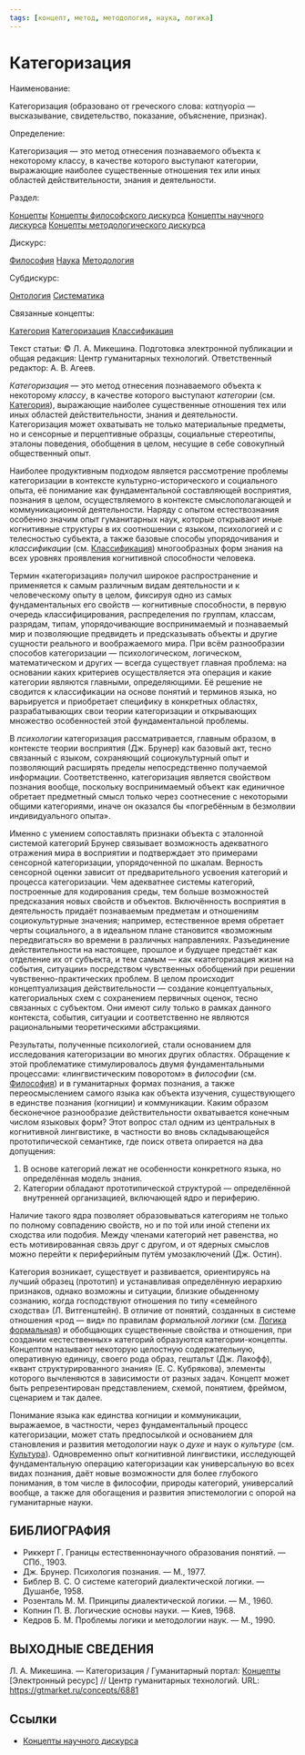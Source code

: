 ```yaml
---
tags: [концепт, метод, методология, наука, логика]
---
```

# Категоризация

Наименование:

Категоризация (образовано от греческого слова: κατηγορία — высказывание, свидетельство, показание, объяснение, признак).

Определение:

Категоризация — это метод отнесения познаваемого объекта к некоторому классу, в качестве которого выступают категории, выражающие наиболее существенные отношения тех или иных областей действительности, знания и деятельности.

Раздел:

[Концепты](https://gtmarket.ru/concepts/)  [Концепты философского дискурса](https://gtmarket.ru/concepts/philosophical-concepts) [Концепты научного дискурса](https://gtmarket.ru/concepts/scientific-concepts) [Концепты методологического дискурса](https://gtmarket.ru/concepts/methodological-concepts)

Дискурс:

[Философия](https://gtmarket.ru/concepts/6862) [Наука](https://gtmarket.ru/concepts/6860) [Методология](https://gtmarket.ru/concepts/6870)

Субдискурс:

[Онтология](https://gtmarket.ru/concepts/6847) [Систематика](https://gtmarket.ru/concepts/6878)

Связанные концепты:

[Категория](https://gtmarket.ru/concepts/6880) [Категоризация](https://gtmarket.ru/concepts/6881) [Классификация](https://gtmarket.ru/concepts/6879)

Текст статьи: © Л. А. Микешина. Подготовка электронной публикации и общая редакция: Центр гуманитарных технологий. Ответственный редактор: А. В. Агеев.

_Категоризация_ — это метод отнесения познаваемого объекта к некоторому _классу_, в качестве которого выступают _категории_ (см. [Категория](https://gtmarket.ru/concepts/6880)), выражающие наиболее существенные отношения тех или иных областей действительности, знания и деятельности. Категоризация может охватывать не только материальные предметы, но и сенсорные и перцептивные образцы, социальные стереотипы, эталоны поведения, обобщения в целом, несущие в себе совокупный общественный опыт.

Наиболее продуктивным подходом является рассмотрение проблемы категоризации в контексте культурно-исторического и социального опыта, её понимание как фундаментальной составляющей восприятия, познания в целом, осуществляемого в контексте смыслополагающей и коммуникационной деятельности. Наряду с опытом естествознания особенно значим опыт гуманитарных наук, которые открывают иные когнитивные структуры в их соотношении с языком, психологией и с телесностью субъекта, а также базовые способы упорядочивания и _классификации_ (см. [Классификация](https://gtmarket.ru/concepts/6879)) многообразных форм знания на всех уровнях проявления когнитивной способности человека.

Термин «категоризация» получил широкое распространение и применяется к самым различным видам деятельности и к человеческому опыту в целом, фиксируя одно из самых фундаментальных его свойств — когнитивные способности, в первую очередь классифицирования, распределения по группам, классам, разрядам, типам, упорядочивающие воспринимаемый и познаваемый мир и позволяющие предвидеть и предсказывать объекты и другие сущности реального и воображаемого мира. При всём разнообразии способов категоризации — психологическом, логическом, математическом и других — всегда существует главная проблема: на основании каких критериев осуществляется эта операция и какие категории являются главными, определяющими. Её решение не сводится к классификации на основе понятий и терминов языка, но варьируется и приобретает специфику в конкретных областях, разрабатывающих свои теории категоризации и открывающих множество особенностей этой фундаментальной проблемы.

В _психологии_ категоризация рассматривается, главным образом, в контексте теории восприятия (Дж. Брунер) как базовый акт, тесно связанный с языком, сохраняющий социокультурный опыт и позволяющий расширять пределы непосредственно получаемой информации. Соответственно, категоризация является свойством познания вообще, поскольку воспринимаемый объект как единичное обретает предметный смысл только через соотнесение с некоторыми общими категориями, иначе он оказался бы «погребённым в безмолвии индивидуального опыта».

Именно с умением сопоставлять признаки объекта с эталонной системой категорий Брунер связывает возможность адекватного отражения мира в восприятии и подтверждает это примерами сенсорной категоризации, упорядоченной по шкалам. Верность сенсорной оценки зависит от предварительного усвоения категорий и процесса категоризации. Чем адекватнее системы категорий, построенные для кодирования среды, тем больше возможностей предсказания новых свойств и объектов. Включённость восприятия в деятельность придаёт познаваемым предметам и отношениям социокультурные значения; например, естественное время обретает черты социального, а в идеальном плане становится «возможным передвигаться» во времени в различных направлениях. Разъединение действительности на настоящее, прошлое и будущее предстаёт как отделение их от субъекта, и тем самым — как «категоризация жизни на события, ситуации» посредством чувственных обобщений при решении чувственно-практических проблем. В целом происходит концептуализация действительности — создание концептуальных, категориальных схем с сохранением первичных оценок, тесно связанных с субъектом. Они имеют силу только в рамках данного контекста, события, ситуации и соответственно не являются рациональными теоретическими абстракциями.

Результаты, полученные психологией, стали основанием для исследования категоризации во многих других областях. Обращение к этой проблематике стимулировалось двумя фундаментальными процессами: «лингвистическим поворотом» в _философии_ (см. [Философия](https://gtmarket.ru/concepts/6862)) и в гуманитарных формах познания, а также переосмыслением самого языка как объекта изучения, существующего в единстве познания (когниции) и коммуникации. Каким образом бесконечное разнообразие действительности охватывается конечным числом языковых форм? Этот вопрос стал одним из центральных в когнитивной лингвистике, в частности во вновь складывающейся прототипической семантике, где поиск ответа опирается на два допущения:

1. В основе категорий лежат не особенности конкретного языка, но определённая модель знания.
2. Категории обладают прототипической структурой — определённой внутренней организацией, включающей ядро и периферию.

Наличие такого ядра позволяет образовываться категориям не только по полному совпадению свойств, но и по той или иной степени их сходства или подобия. Между членами категорий нет равенства, но есть мотивированная связь друг с другом, и от ядерных смыслов можно перейти к периферийным путём умозаключений (Дж. Остин).

Категория возникает, существует и развивается, ориентируясь на лучший образец (прототип) и устанавливая определённую иерархию признаков, однако возможны и ситуации, близкие обыденному сознанию, когда господствуют отношения по типу «семейного сходства» (Л. Витгенштейн). В отличие от понятий, созданных в системе отношения «род — вид» по правилам _формальной логики_ (см. [Логика формальная](https://gtmarket.ru/concepts/7028)) и обобщающих существенные свойства и отношения, при создании «естественных» категорий образуются категории-концепты. Концептом называют некоторую целостную содержательную, оперативную единицу, своего рода образ, гештальт (Дж. Лакофф), «квант структурированного знания» (Е. С. Кубрякова), элементы которого вычленяются в зависимости от разных задач. Концепт может быть репрезентирован представлением, схемой, понятием, фреймом, сценарием и так далее.

Понимание языка как единства когниции и коммуникации, выражаемое, в частности, через фундаментальный процесс категоризации, может стать предпосылкой и основанием для становления и развития методологии наук о _духе_ и наук о _культуре_ (см. [Культура](https://gtmarket.ru/concepts/6859)). Одновременно опыт когнитивной лингвистики, исследующей фундаментальную операцию категоризации как универсальную во всех видах познания, даёт новые возможности для более глубокого понимания, в том числе в философии, природы категорий, универсалий вообще, а также для обогащения и развития эпистемологии с опорой на гуманитарные науки.

## БИБЛИОГРАФИЯ

- Риккерт Г. Границы естественнонаучного образования понятий. — СПб., 1903.
- Дж. Брунер. Психология познания. — М., 1977.
- Библер В. С. О системе категорий диалектической логики. — Душанбе, 1958.
- Розенталь М. М. Принципы диалектической логики. — М., 1960.
- Копнин П. В. Логические основы науки. — Киев, 1968.
- Кедров Б. М. Проблемы логики и методологии наук. — М., 1990.

## ВЫХОДНЫЕ СВЕДЕНИЯ

Л. А. Микешина. — Категоризация / Гуманитарный портал: [Концепты](https://gtmarket.ru/concepts/) [Электронный ресурс] // Центр гуманитарных технологий. URL: <https://gtmarket.ru/concepts/6881>

## Ссылки

- [Концепты научного дискурса](Концепты%20научного%20дискурса.md)
